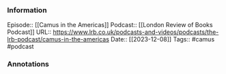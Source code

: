 ### Information

Episode:: [[Camus in the Americas]]
Podcast:: [[London Review of Books Podcast]]
URL:: https://www.lrb.co.uk/podcasts-and-videos/podcasts/the-lrb-podcast/camus-in-the-americas
Date:: [[2023-12-08]]
Tags:: #camus 
#podcast


### Annotations

